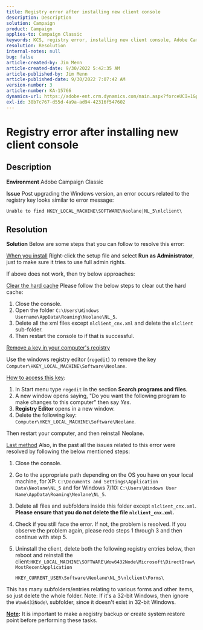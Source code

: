 ```yaml
---
title: Registry error after installing new client console
description: Description
solution: Campaign
product: Campaign
applies-to: Campaign Classic
keywords: KCS, registry error, installing new client console, Adobe Campaign Classic, troubleshooting, clear cache, regedit, registry key
resolution: Resolution
internal-notes: null
bug: false
article-created-by: Jim Menn
article-created-date: 9/30/2022 5:42:35 AM
article-published-by: Jim Menn
article-published-date: 9/30/2022 7:07:42 AM
version-number: 3
article-number: KA-15766
dynamics-url: https://adobe-ent.crm.dynamics.com/main.aspx?forceUCI=1&pagetype=entityrecord&etn=knowledgearticle&id=d210f2ad-8240-ed11-9db1-0022480866ad
exl-id: 38b7c767-d55d-4a9a-ad94-42316f547602
---
```

# Registry error after installing new client console

## Description


<b>Environment</b>
 Adobe Campaign Classic

<b>Issue</b>
 Post upgrading the Windows version, an error occurs related to the registry key looks similar to error message:


```
Unable to find HKEY_LOCAL_MACHINE\SOFTWARE\Neolane|NL_5\nlclient\
```



## Resolution


<b>Solution</b>
Below are some steps that you can follow to resolve this error:

<u>When you install</u>
Right-click the setup file and select <b>Run as Administrator</b>, just to make sure it tries to use full admin rights.

If above does not work, then try below approaches:

<u>Clear the hard cache</u>
Please follow the below steps to clear out the hard cache:

1. Close the console.
2. Open the folder `C:\Users\Windows Username\AppData\Roaming\Neolane\NL_5`.
3. Delete all the xml files except `nlclient_cnx.xml` and delete the `nlclient` sub-folder.
4. Then restart the console to if that is successful.


<u>Remove a key in your computer's registry</u>

Use the windows registry editor (`regedit`) to remove the key `Computer\HKEY_LOCAL_MACHINE\Software\Neolane`.

<u>How to access this key</u>:

1. In Start menu type `regedit` in the section <b>Search programs and files</b>.
2. A new window opens saying, "Do you want the following program to make changes to this computer" then say *Yes*.
3. <b>Registry Editor</b> opens in a new window.
4. Delete the following key: `Computer\HKEY_LOCAL_MACHINE\Software\Neolane`.


Then restart your computer, and then reinstall Neolane.

<u>Last method</u>
Also, in the past all the issues related to this error were resolved by following the below mentioned steps:

1. Close the console.
2. Go to the appropriate path depending on the OS you have on your local machine, for XP: `C:\Documents and Settings\Application Data\Neolane\NL_5` and for Windows 7/10: `C:\Users\Windows User Name\AppData\Roaming\Neolane\NL_5`.
3. Delete all files and subfolders inside this folder except `nlclient_cnx.xml`. <b>Please ensure that you do not delete the file `nlclient_cnx.xml`.</b>
4. Check if you still face the error. If not, the problem is resolved. If you observe the problem again, please redo steps 1 through 3 and then continue with step 5.
5. Uninstall the client, delete both the following registry entries below, then reboot and reinstall the client:`HKEY_LOCAL_MACHINE\SOFTWARE\Wow6432Node\Microsoft\DirectDraw\MostRecentApplication`

    `HKEY_CURRENT_USER\Software\Neolane\NL_5\nlclient\Forms\`


This has many subfolders/entries relating to various forms and other items, so just delete the whole folder.
Note: If it's a 32-bit Windows, then ignore the `Wow6432Node\` subfolder, since it doesn't exist in 32-bit Windows.

<u><b>Note</b></u><b>:</b> It is important to make a registry backup or create system restore point before performing these tasks.
